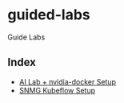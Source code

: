 # guided-labs
Guide Labs

## Index

* [AI Lab + nvidia-docker Setup](https://nvaitc.github.io/guided-labs/ai-lab-setup/)
* [SNMG Kubeflow Setup](https://nvaitc.github.io/guided-labs/snmg-kubeflow-setup/)

